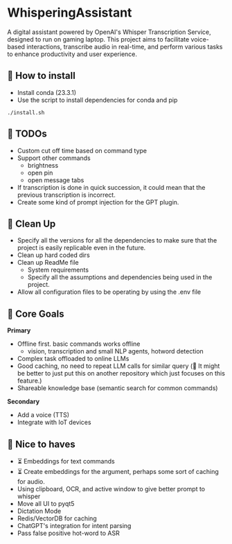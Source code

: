 # WhisperingAssistant
A digital assistant powered by OpenAI's Whisper Transcription Service, designed to run on gaming laptop. This project aims to facilitate voice-based interactions, transcribe audio in real-time, and perform various tasks to enhance productivity and user experience.


## 📌 How to install
- Install conda (23.3.1)
- Use the script to install dependencies for conda and pip
```commandline
./install.sh
```

## 📌 TODOs
- Custom cut off time based on command type
- Support other commands
  - brightness
  - open pin
  - open message tabs
- If transcription is done in quick succession, it could mean that the previous transcription is incorrect.
- Create some kind of prompt injection for the GPT plugin.

## 📌 Clean Up
- Specify all the versions for all the dependencies to make sure that the project is easily replicable even in the future.
- Clean up hard coded dirs
- Clean up ReadMe file 
  - System requirements
  - Specify all the assumptions and dependencies being used in the project.
- Allow all configuration files to be operating by using the .env file

## 📌 Core Goals
**Primary**
- Offline first. basic commands works offline
  - vision, transcription and small NLP agents, hotword detection
- Complex task offloaded to online LLMs
- Good caching, no need to repeat LLM calls for similar query (📍 It might be better to just put this on another repository which just focuses on this feature.)
- Shareable knowledge base (semantic search for common commands)

**Secondary**
- Add a voice (TTS)
- Integrate with IoT devices

## 📌 Nice to haves
- ⏳️ Embeddings for text commands
- ⏳️ Create embeddings for the argument, perhaps some sort of caching for audio.
- Using clipboard, OCR, and active window to give better prompt to whisper
- Move all UI to pyqt5
- Dictation Mode
- Redis/VectorDB for caching
- ChatGPT's integration for intent parsing
- Pass false positive hot-word to ASR